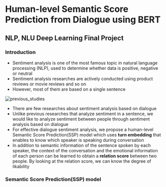 # Human-level Semantic Score Prediction from Dialogue using BERT
## NLP, NLU Deep Learning Final Project

### Introduction
- Sentiment analysis is one of the most famous topic in natural language processing (NLP), used to determine whether data is positive, negative or neutral
- Sentiment analysis researches are actively conducted using product reviews or movie reviews and so on
- However, most of them are based on a single sentence

![previous_studies](https://github.com/kimchaeri/Human-level_Semantic_Score_Prediction_from_Dialogue_using_BERT/assets/74261590/78b9c221-6b31-49d6-bc19-acdb7a612735)

- There are few researches about sentiment analysis based on dialogue
- Unlike previous researches that analyze sentiment in a sentence, we would like to analyze sentiment between people through sentiment analysis based on dialogue
- For effective dialogue sentiment analysis, we propose a human-level Semantic Score Prediction(SSP) model which uses **turn embedding** that enables to know which speaker is speaking during conversation
- In addition to semantic information of the sentence spoken by each speaker, the context of the conversation and the emotional information of each person can be learned to obtain a **relation score** between two people. By looking at the relation score, we can know the
degree of likability

### Semantic Score Prediction(SSP) model
